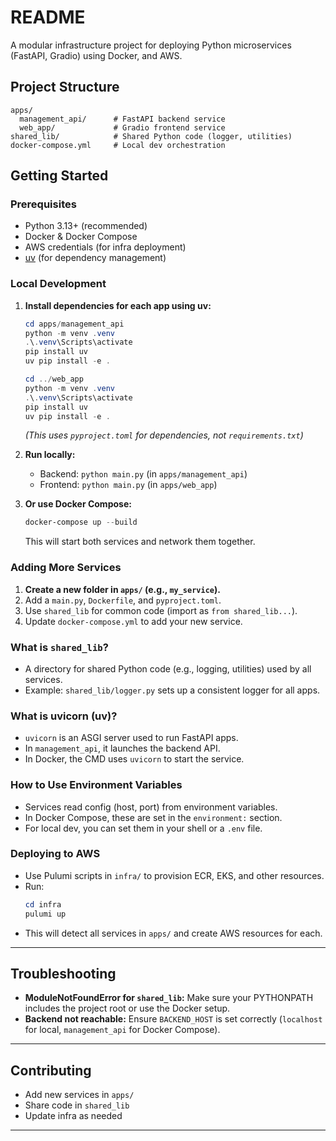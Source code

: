 # README

A modular infrastructure project for deploying Python microservices (FastAPI, Gradio) using Docker, and AWS.

## Project Structure

```
apps/
  management_api/      # FastAPI backend service
  web_app/             # Gradio frontend service
shared_lib/            # Shared Python code (logger, utilities)
docker-compose.yml     # Local dev orchestration
```

## Getting Started

### Prerequisites

- Python 3.13+ (recommended)
- Docker & Docker Compose
- AWS credentials (for infra deployment)
- [uv](https://github.com/astral-sh/uv) (for dependency management)

### Local Development

1. **Install dependencies for each app using uv:**
   ```powershell
   cd apps/management_api
   python -m venv .venv
   .\.venv\Scripts\activate
   pip install uv
   uv pip install -e .

   cd ../web_app
   python -m venv .venv
   .\.venv\Scripts\activate
   pip install uv
   uv pip install -e .
   ```
   *(This uses `pyproject.toml` for dependencies, not `requirements.txt`)*

2. **Run locally:**
   - Backend: `python main.py` (in `apps/management_api`)
   - Frontend: `python main.py` (in `apps/web_app`)

3. **Or use Docker Compose:**
   ```powershell
   docker-compose up --build
   ```
   This will start both services and network them together.

### Adding More Services

1. **Create a new folder in `apps/` (e.g., `my_service`).**
2. Add a `main.py`, `Dockerfile`, and `pyproject.toml`.
3. Use `shared_lib` for common code (import as `from shared_lib...`).
4. Update `docker-compose.yml` to add your new service.

### What is `shared_lib`?

- A directory for shared Python code (e.g., logging, utilities) used by all services.
- Example: `shared_lib/logger.py` sets up a consistent logger for all apps.

### What is uvicorn (uv)?

- `uvicorn` is an ASGI server used to run FastAPI apps.
- In `management_api`, it launches the backend API.
- In Docker, the CMD uses `uvicorn` to start the service.

### How to Use Environment Variables

- Services read config (host, port) from environment variables.
- In Docker Compose, these are set in the `environment:` section.
- For local dev, you can set them in your shell or a `.env` file.

### Deploying to AWS

- Use Pulumi scripts in `infra/` to provision ECR, EKS, and other resources.
- Run:
  ```powershell
  cd infra
  pulumi up
  ```
- This will detect all services in `apps/` and create AWS resources for each.

---

## Troubleshooting

- **ModuleNotFoundError for `shared_lib`:** Make sure your PYTHONPATH includes the project root or use the Docker setup.
- **Backend not reachable:** Ensure `BACKEND_HOST` is set correctly (`localhost` for local, `management_api` for Docker Compose).

---

## Contributing

- Add new services in `apps/`
- Share code in `shared_lib`
- Update infra as needed

---

